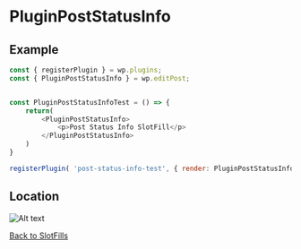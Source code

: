 # PluginPostStatusInfo


## Example

```js
const { registerPlugin } = wp.plugins;
const { PluginPostStatusInfo } = wp.editPost;


const PluginPostStatusInfoTest = () => {
	return(
		<PluginPostStatusInfo>
			<p>Post Status Info SlotFill</p>
		</PluginPostStatusInfo>
	)
}

registerPlugin( 'post-status-info-test', { render: PluginPostStatusInfoTest } );
```
## Location

![Alt text](../../../../master/assets/images/plugin-post-status-info-location.png?raw=true "PluginPostStatusInfo Location")

[Back to SlotFills](./src/slots)
